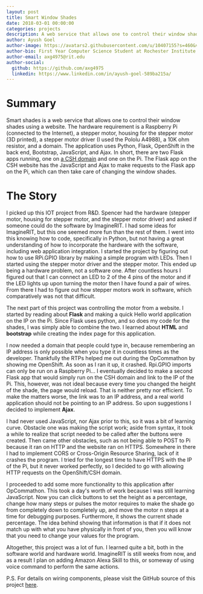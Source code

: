 ```yaml
---
layout: post
title: Smart Window Shades
date: 2018-03-01 00:00:00
categories: projects
description: A web service that allows one to control their window shades using a website
author: Ayush Goel
author-image: https://avatars2.githubusercontent.com/u/10407155?s=460&v=4
author-bio: First Year Computer Science Student at Rochester Institute of Technology
author-email: axg4975@rit.edu
author-social:
  github: https://github.com/axg4975
  linkedin: https://www.linkedin.com/in/ayush-goel-589ba215a/
---
```

# Summary
Smart shades is a web service that allows one to control their window shades using a website.
The hardware requirement is a Raspberry Pi (connected to the Internet), a stepper motor, housing for the stepper motor (3D printed), a stepper motor driver (I used the Pololu A4988), a 10K ohm resistor, and a domain.
The application uses Python, Flask, OpenShift in the back end, Bootstrap, JavaScript, and Ajax.
In short, there are two Flask apps running, one on [a CSH domain](shades.csh.rit.edu) and one on the Pi.
The Flask app on the CSH website has the JavaScript and Ajax to make requests to the Flask app on the Pi, which can then take care of changing the window shades.

# The Story
I picked up this IOT project from R&D.
Spencer had the hardware (stepper motor, housing for stepper motor, and the stepper motor driver) and asked if someone could do the software by ImagineRIT.
I had some ideas for ImagineRIT, but this one seemed more fun than the rest of them.
I went into this knowing how to code, specifically in Python, but not having a great understanding of how to incorporate the hardware with the software, including web application integration.
I started the project by figuring out how to use RPi.GPIO library by making a simple program with LEDs.
Then I started using the stepper motor driver and the stepper motor.
This ended up being a hardware problem, not a software one.
After countless hours I figured out that I can connect an LED to 2 of the 4 pins of the motor and if the LED lights up upon turning the motor then I have found a pair of wires.
From there I had to figure out how stepper motors work in software, which comparatively was not that difficult.

The next part of this project was controlling the motor from a website.
I started by reading about **Flask** and making a quick Hello world application on the IP on the Pi.
Since Flask uses python, and so does my code for the shades, I was simply able to combine the two.
I learned about **HTML** and **bootstrap** while creating the index page for this application.

I now needed a domain that people could type in, because remembering an IP address is only possible when you type it in countless times as the developer.
Thankfully the RTPs helped me out during the OpCommathon by showing me OpenShift.
As soon as I ran it up, it crashed.
Rpi.GPIO imports can only be run on a Raspberry Pi... I eventually decided to make a second Flask app that would simply run on the CSH domain and link to the IP of the Pi.
This, however, was not ideal because every time you changed the height of the shade, the page would reload.
That is neither pretty nor efficient.
To make the matters worse, the link was to an IP address, and a real world application should not be pointing to an IP address.
So upon suggestions I decided to implement **Ajax**.

I had never used JavaScript, nor Ajax prior to this, so it was a bit of learning curve.
Obstacle one was making the script work; aside from syntax, it took a while to realize that script needed to be called after the buttons were created.
Then came other obstacles, such as not being able to POST to Pi because it ran on HTTP and the website ran on HTTPS.
Somewhere in there I had to implement CORS or Cross-Origin Resource Sharing, lack of it crashes the program.
I tried for the longest time to have HTTPS with the IP of the Pi, but it never worked perfectly, so I decided to go with allowing HTTP requests on the OpenShift/CSH domain.

I proceeded to add some more functionality to this application after OpCommathon.
This took a day's worth of work because I was still learning JavaScript.
Now you can click buttons to set the height as a percentage, change how many steps or pulses the motor requires to make the shade go from completely down to completely up, and move the motor n steps at a time for debugging purposes.
Furthermore, it  shows the current shade percentage.
The idea behind showing that information is that if it does not match up with what you have physically in front of you, then you will know that you need to change your values for the program.

Altogether, this project was a lot of fun.
I learned quite a bit, both in the software world and hardware world.
ImagineRIT is still weeks from now, and as a result I plan on adding Amazon Alexa Skill to this, or someway of using voice command to perform the same actions.

P.S. For details on wiring components, please visit the GitHub source of this project [here](https://github.com/axg4975/smart-window-shades).
